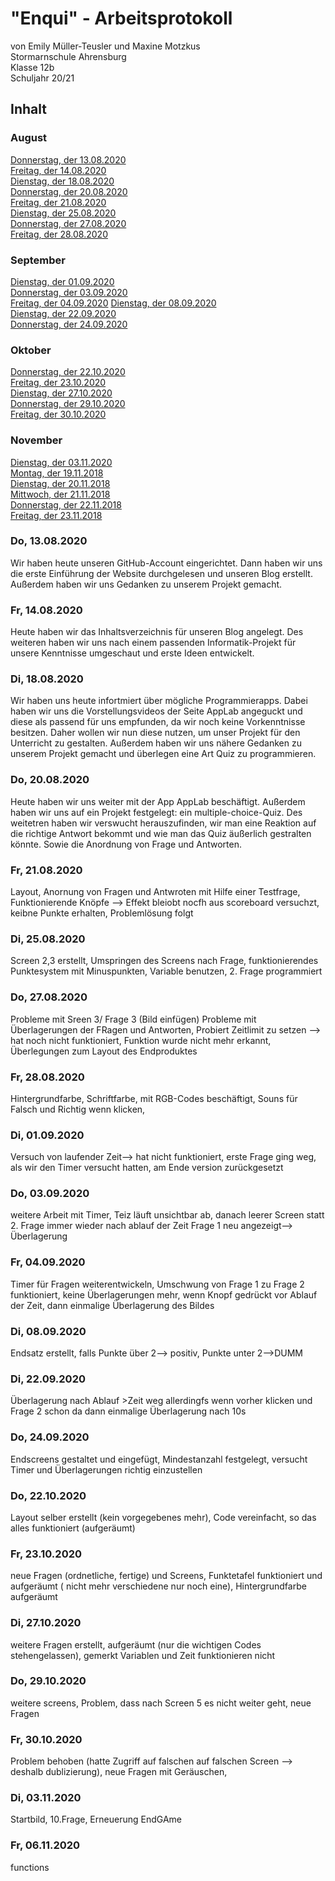 # "Enqui" - Arbeitsprotokoll 
von Emily Müller-Teusler und Maxine Motzkus                                                                              
Stormarnschule Ahrensburg                                                                         
Klasse 12b                                                                               
Schuljahr 20/21                                                                                                  

## Inhalt

### August
[Donnerstag, der 13.08.2020](#1)                         
[Freitag, der 14.08.2020](#2)                         
[Dienstag, der 18.08.2020](#3)  
[Donnerstag, der 20.08.2020](#4)                        
[Freitag, der 21.08.2020](#5)                    
[Dienstag, der 25.08.2020](#6)                         
[Donnerstag, der 27.08.2020](#7)                
[Freitag, der 28.08.2020](#8)

### September                                  
[Dienstag, der 01.09.2020](#9)                                          
[Donnerstag, der 03.09.2020](#10)                                                   
[Freitag, der 04.09.2020](#11) 
[Dienstag, der 08.09.2020](#12)                                           
[Dienstag, der 22.09.2020](#13)                                            
[Donnerstag, der 24.09.2020](#14)  

### Oktober
[Donnerstag, der 22.10.2020](#15)                                        
[Freitag, der 23.10.2020](#16)                                             
[Dienstag, der 27.10.2020](#17)                                                                 
[Donnerstag, der 29.10.2020](#18)                                                                                       
[Freitag, der 30.10.2020](#19) 

### November                                                                                      
[Dienstag, der 03.11.2020](#20)                                                                                               
[Montag, der 19.11.2018](#21)                                                                                         
[Dienstag, der 20.11.2018](#22)                                                                                     
[Mittwoch, der 21.11.2018](#23)                                                                                        
[Donnerstag, der 22.11.2018](#24)                                                                                  
[Freitag, der 23.11.2018](#25)                                                                                          


### Do, 13.08.2020<a name="1"></a>
Wir haben heute unseren GitHub-Account eingerichtet. Dann haben wir uns die erste Einführung der Website durchgelesen und unseren Blog erstellt. Außerdem haben wir uns Gedanken zu unserem Projekt gemacht. 

### Fr, 14.08.2020<a name="2"></a>
Heute haben wir das Inhaltsverzeichnis für unseren Blog angelegt. Des weiteren haben wir uns nach einem passenden Informatik-Projekt für unsere Kenntnisse umgeschaut und erste Ideen entwickelt.  

### Di, 18.08.2020<a name="3"></a>
Wir haben uns heute infortmiert über mögliche Programmierapps. Dabei haben wir uns die Vorstellungsvideos der Seite AppLab angeguckt und diese als passend für uns empfunden, da wir noch keine Vorkenntnisse besitzen. Daher wollen wir nun diese nutzen, um unser Projekt für den Unterricht zu gestalten. Außerdem haben wir uns nähere Gedanken zu unserem Projekt gemacht und überlegen eine Art Quiz zu programmieren. 

### Do, 20.08.2020<a name="4"></a>
Heute haben wir uns weiter mit der App AppLab beschäftigt. Außerdem haben wir uns auf ein Projekt festgelegt: ein multiple-choice-Quiz. Des weitetren haben wir verswucht herauszufinden, wir man eine Reaktion auf die richtige Antwort bekommt und wie man das Quiz äußerlich gestralten könnte. Sowie die Anordnung von Frage und Antworten.  

### Fr, 21.08.2020<a name="5"></a>
Layout, Anornung von Fragen und Antwroten mit Hilfe einer Testfrage, Funktionierende Knöpfe --> Effekt bleiobt nocfh aus
scoreboard versuchzt, keibne Punkte erhalten, Problemlösung folgt

### Di, 25.08.2020<a name="6"></a>
Screen 2,3 erstellt, Umspringen des Screens nach Frage, funktionierendes Punktesystem mit Minuspunkten, Variable benutzen, 2. Frage programmiert

### Do, 27.08.2020<a name="7"></a>
Probleme mit Sreen 3/ Frage 3 (Bild einfügen) Probleme mit Überlagerungen der FRagen und Antworten, Probiert Zeitlimit zu setzen --> hat noch nicht funktioniert, Funktion wurde nicht mehr erkannt, Überlegungen zum Layout des Endproduktes

### Fr, 28.08.2020<a name="8"></a>
Hintergrundfarbe, Schriftfarbe, mit RGB-Codes beschäftigt, Souns für Falsch und Richtig wenn klicken, 

### Di, 01.09.2020<a name="9"></a>
Versuch von laufender Zeit--> hat nicht funktioniert, erste Frage ging weg, als wir den Timer versucht hatten, am Ende version zurückgesetzt

### Do, 03.09.2020<a name="10"></a>
weitere Arbeit mit Timer, Teiz läuft unsichtbar ab, danach leerer Screen statt 2. Frage immer wieder nach ablauf der Zeit Frage 1 neu angezeigt--> Überlagerung

### Fr, 04.09.2020<a name="11"></a>
Timer für Fragen weiterentwickeln, Umschwung von Frage 1 zu Frage 2 funktioniert, keine Überlagerungen mehr, wenn Knopf gedrückt vor Ablauf der Zeit, dann einmalige Überlagerung des Bildes

### Di, 08.09.2020<a name="12"></a>
Endsatz erstellt, falls Punkte über 2--> positiv, Punkte unter 2-->DUMM

### Di, 22.09.2020<a name="13"></a>
Überlagerung nach Ablauf >Zeit weg allerdingfs wenn vorher klicken und Frage 2 schon da dann einmalige Überlagerung nach 10s

### Do, 24.09.2020<a name="14"></a>
Endscreens gestaltet und eingefügt, Mindestanzahl festgelegt, versucht Timer und Überlagerungen richtig einzustellen

### Do, 22.10.2020<a name="15"></a>
Layout selber erstellt (kein vorgegebenes mehr), Code vereinfacht, so das alles funktioniert (aufgeräumt)

### Fr, 23.10.2020<a name="16"></a>
neue Fragen (ordnetliche, fertige) und Screens, Funktetafel funktioniert und aufgeräumt ( nicht mehr verschiedene nur noch eine), Hintergrundfarbe aufgeräumt

### Di, 27.10.2020<a name="17"></a>
weitere Fragen erstellt, aufgeräumt (nur die wichtigen Codes stehengelassen), gemerkt Variablen und Zeit funktionieren nicht

### Do, 29.10.2020<a name="18"></a>
weitere screens, Problem, dass nach Screen 5 es nicht weiter geht, neue Fragen

### Fr, 30.10.2020<a name="19"></a>
Problem behoben (hatte Zugriff auf falschen auf falschen Screen --> deshalb dublizierung), neue Fragen mit Geräuschen, 

### Di, 03.11.2020<a name="20"></a>
Startbild, 10.Frage, Erneuerung EndGAme

### Fr, 06.11.2020
functions

